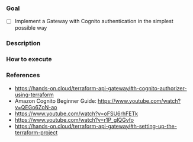 

### Goal

- [ ] Implement a Gateway with Cognito authentication in the simplest possible way

### Description



### How to execute



### References
- https://hands-on.cloud/terraform-api-gateway/#h-cognito-authorizer-using-terraform
- Amazon Cognito Beginner Guide: https://www.youtube.com/watch?v=QEGo6ZoN-ao
- https://www.youtube.com/watch?v=oFSU6rhFETk
- https://www.youtube.com/watch?v=r1P_glQGvfo
- https://hands-on.cloud/terraform-api-gateway/#h-setting-up-the-terraform-project